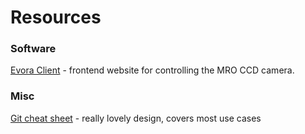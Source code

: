 # Resources

### Software

[Evora Client](https://github.com/UWMRO/evora-client) - frontend website for controlling the MRO CCD camera. 

### Misc

[Git cheat sheet](https://wizardzines.com/git-cheat-sheet.pdf) - really lovely design, covers most use cases